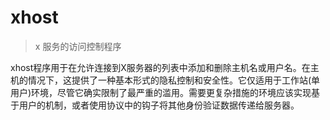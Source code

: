 # xhost

> x 服务的访问控制程序

xhost程序用于在允许连接到X服务器的列表中添加和删除主机名或用户名。在主机的情况下，这提供了一种基本形式的隐私控制和安全性。它仅适用于工作站(单用户)环境，尽管它确实限制了最严重的滥用。需要更复杂措施的环境应该实现基于用户的机制，或者使用协议中的钩子将其他身份验证数据传递给服务器。
